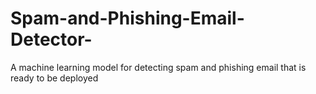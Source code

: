 # Spam-and-Phishing-Email-Detector-
A machine learning model for detecting spam and phishing email that is ready to be deployed
